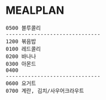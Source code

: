 # MEALPLAN
<pre>
0500 블루콜리
------------------------------
1200 볶음밥
0100 레드콜리
0200 바나나
0300 아몬드
0400 
------------------------------
0600 요거트
0700 계란, 김치/사우어크라우트
</pre>
